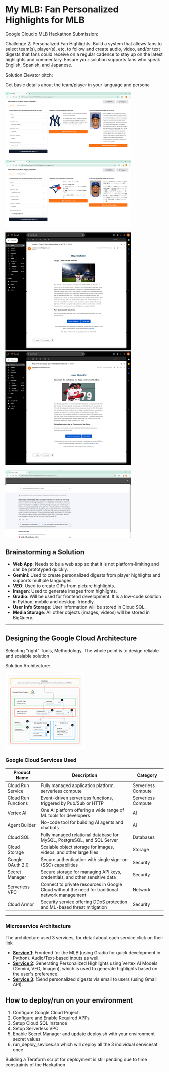 # My MLB: Fan Personalized Highlights for MLB

Google Cloud x MLB Hackathon Submission:

Challenge 2: Personalized Fan Highlights: Build a system that allows fans to select team(s), player(s), etc. to follow and create audio, video, and/or text digests that fans could receive on a regular cadence to stay up on the latest highlights and commentary. Ensure your solution supports fans who speak English, Spanish, and Japanese. 

Solution Elevator pitch: 

Get basic details about the team/player in your language and persona

<img src="/images/home_light_theme.png" width="400"/>                             <img src="/images/home_light_theme_japanese.png" width="400"/> 

<img src="/images/gmail-team_digest_english.png" width="400"/>                    <img src="/images/gmail-team_digest_spanish.png" width="400"/>

<img src="/images/vertexsearch_mlb_rules.png" width="400"/> 


## Brainstorming a Solution

- **Web App**: Needs to be a web app so that it is not platform-limiting and can be prototyped quickly.
- **Gemini**: Used to create personalized digests from player highlights and supports multiple languages.
- **VEO**: Used to create GIFs from picture highlights.
- **Imagen**: Used to generate images from highlights.
- **Gradio**: Will be used for frontend development. It is a low-code solution in Python, mobile and desktop-friendly.
- **User Info Storage**: User information will be stored in Cloud SQL.
- **Media Storage**: All other objects (images, videos) will be stored in BigQuery.



---
## Designing the Google Cloud Architecture

Selecting "right" Tools, Methodology. The whole point is to design reliable and scalable solution

Solution Architecture: 

<img src="/images/cloud_architecture.png" alt="Solution Architecture" width="50%" />

### Google Cloud Services Used

| Product Name             | Description                                                   | Category             |
|--------------------------|---------------------------------------------------------------|----------------------|
| Cloud Run Service        | Fully managed application platform, serverless compute       | Serverless Compute          |
| Cloud Run Functions      | Event-driven serverless functions, triggered by Pub/Sub or HTTP | Serverless Compute          |
| Vertex AI                | One AI platform offering a wide range of ML tools for developers | AI |
| Agent Builder            | No-code tool for building AI agents and chatbots             | AI                   |
| Cloud SQL                | Fully managed relational database for MySQL, PostgreSQL, and SQL Server | Databases            |
| Cloud Storage            | Scalable object storage for images, videos, and other large files | Storage             |
| Google OAuth 2.0         | Secure authentication with single sign-on (SSO) capabilities | Security             |
| Secret Manager           | Secure storage for managing API keys, credentials, and other sensitive data | Security             |
| Serverless VPC           | Connect to private resources in Google Cloud without the need for traditional network management | Network              |
| Cloud Armor              | Security service offering DDoS protection and ML-based threat mitigation | Security             |

---

### Microservice Architecture

The architecture used 3 services, for detail about each service click on their link

- **[Service 1](./frontend-service/readme.md)**: Frontend for the MLB (using Gradio for quick development in Python). Audio/Text-based inputs as well.
- **[Service 2](./genai-service/readme.md)**: Generating Personalized Highlights using Vertex AI Models (Gemini, VEO, Imagen), which is used to generate highlights based on the user's preference.
- **[Service 3](./email-service/readme.md)**: [Send personalized digests via email to users (using Gmail API).


## How to deploy/run on your environment

1. Configure Google Cloud Project.
2. Configure and Enable Required API's
3. Setup Cloud SQL Instance
4. Setup Serverless VPC
5. Enable Secret Manager and update deploy.sh with your environment secret values
6. run_deploy_sevices.sh which will deploy all the 3 individual servicesat once

Building a Teraform script for deployment is still pending due to time constraints of the Hackathon




